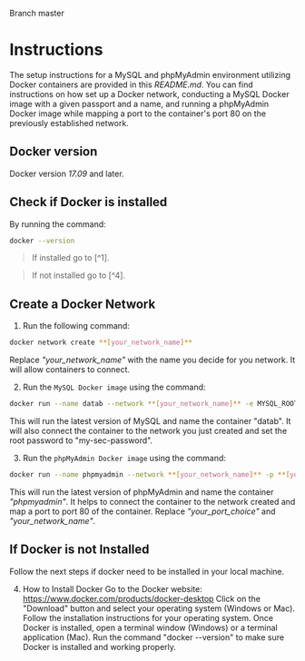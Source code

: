 Branch master

# Instructions

The setup instructions for a MySQL and phpMyAdmin environment utilizing Docker containers are provided in this *README.md*. You can find instructions on how set up a Docker network, conducting a MySQL Docker image with a given passport and a name, and running a phpMyAdmin Docker image while mapping a port to the container's port 80 on the previously established network.

## Docker version
Docker version *17.09* and later.

## Check if Docker is installed
By running the command:
```sh
docker --version
```
> If installed go to [^1].

> If not installed go to [^4].


## Create a **Docker Network**

1. Run the following command:

```sh
docker network create **[your_network_name]**
```
Replace *"your_network_name"* with the name you decide for you network. It will allow containers to connect.


2. Run the `MySQL Docker image` using the command:

```sh
docker run --name datab --network **[your_network_name]** -e MYSQL_ROOT_PASSWORD=my-sec-password -d mysql:latest
```

This will run the latest version of MySQL and name the container "datab". It will also connect the container to the network you just created and set the root password to "my-sec-password".

3. Run the `phpMyAdmin Docker image` using the command:

```sh
docker run --name phpmyadmin --network **[your_network_name]** -p **[your_port_choice]**:80 -d phpmyadmin/phpmyadmin
```

This will run the latest version of phpMyAdmin and name the container *"phpmyadmin"*. It helps to connect the container to the network created and map a port to port 80 of the container. Replace *"your_port_choice"* and *"your_network_name"*.


## If Docker is not Installed
Follow the next steps if docker need to be installed in your local machine.

4. How to Install Docker
Go to the Docker website: https://www.docker.com/products/docker-desktop
Click on the "Download" button and select your operating system (Windows or Mac).
Follow the installation instructions for your operating system.
Once Docker is installed, open a terminal window (Windows) or a terminal application (Mac).
Run the command "docker --version" to make sure Docker is installed and working properly.
